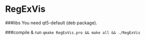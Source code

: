 # RegExVis

###libs
You need qt5-default (deb package).

###compile & run
`qmake RegExVis.pro && make all && ./RegExVis`
